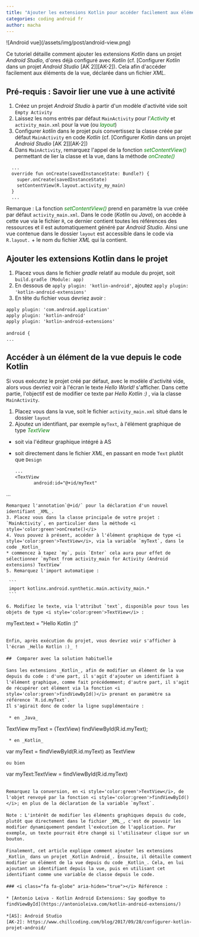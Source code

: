 ```yaml
---
title: "Ajouter les extensions Kotlin pour accéder facilement aux éléments de la vue [AK 3]"
categories: coding android fr
author: macha
---
```


<div class="text-center lead" markdown="1">
  ![Android vue](/assets/img/post/android-view.png)
</div>

Ce tutoriel détaille comment ajouter les extensions _Kotlin_ dans un projet _Android Studio_, d'ores déjà configuré avec _Kotlin_ (cf. [Configurer _Kotlin_ dans un projet _Android Studio_ [AK 2]][AK-2]). Cela afin d'accéder facilement aux éléments de la vue, déclarée dans un fichier _XML_.

## Pré-requis : Savoir lier une vue à une activité

1. Créez un projet _Android Studio_ à partir d'un modèle d'activité vide soit `Empty Activity`
2. Laissez les noms entrés par défaut `MainActivity` pour l'<i style='color:green'>Activity</i> et `activity_main.xml` pour la vue (ou <i style='color:green'>layout</i>)
3. Configurer _kotlin_ dans le projet puis convertissez la classe créée par défaut `MainActivity` en code _Kotlin_ (cf. [Configurer _Kotlin_ dans un projet _Android Studio_ [AK 2]][AK-2])
4. Dans `MainActivity`, remarquez l'appel de la fonction <i style='color:green'>setContentView()</i> permettant de lier la classe et la vue, dans la méthode <i style='color:green'>onCreate()</i>

```
  ...
  override fun onCreate(savedInstanceState: Bundle?) {
    super.onCreate(savedInstanceState)
    setContentView(R.layout.activity_my_main)
  }
  ...
```

Remarque : La fonction <i style='color:green'>setContentView()</i> prend en paramètre la vue créée par défaut `activity_main.xml`. Dans le code (_Kotlin_ ou _Java_), on accède à cette vue via le fichier `R`, ce dernier contient toutes les références des ressources et il est automatiquement généré par _Android Studio_. Ainsi une vue contenue dans le dossier `layout` est accessible dans le code via `R.layout.` + le nom du fichier _XML_ qui la contient.

## Ajouter les extensions Kotlin dans le projet

1. Placez vous dans le fichier _gradle_ relatif au module du projet, soit `build.gradle (Module: app)`
2. En dessous de `apply plugin: 'kotlin-android'`, ajoutez `apply plugin: 'kotlin-android-extensions'`
3. En tête du fichier vous devriez avoir :

```
apply plugin: 'com.android.application'
apply plugin: 'kotlin-android'
apply plugin: 'kotlin-android-extensions'

android {
...
```

##  Accéder à un élément de la vue depuis le code Kotlin

Si vous exécutez le projet créé par défaut, avec le modèle d'activité vide, alors vous devriez voir à l'écran le texte _Hello World!_ s'afficher.
Dans cette partie, l'objectif est de modifier ce texte par _Hello Kotlin :)_ , via la classe `MainActivity`.

1. Placez vous dans la vue, soit le fichier `activity_main.xml` situé dans le dossier `layout`
2. Ajoutez un identifiant, par exemple `myText`, à l'élément graphique de type <i style='color:green'>TextView</i>
 * soit via l'éditeur graphique intégré à AS
 * soit directement dans le fichier _XML_, en passant en mode `Text` plutôt que `Design`

   ```
   ...
   <TextView
          android:id="@+id/myText"
  ...
   ```
   Remarquez l'annotation`@+id/` pour la déclaration d'un nouvel identifiant _XML_.
3. Placez vous dans la classe principale de votre projet : `MainActivity`, en particulier dans la méthode <i style='color:green'>onCreate()</i>
4. Vous pouvez à présent, accéder à l'élément graphique de type <i style='color:green'>TextView</i>, via la variable `myText`, dans le code _Kotlin_
 * commencez à tapez `my`, puis `Enter` cela aura pour effet de sélectionner `myText from activity_main for Activity (Android extensions) TextView`
5. Remarquez l'import automatique :

    ```
    import kotlinx.android.synthetic.main.activity_main.*
    ```

6. Modifiez le texte, via l'attribut `text`, disponible pour tous les objets de type <i style='color:green'>TextView</i> :

```
myText.text = "Hello Kotlin :)"
```   

Enfin, après exécution du projet, vous devriez voir s'afficher à l'écran _Hello Kotlin :)_ !

##  Comparer avec la solution habituelle

Sans les extensions _Kotlin_, afin de modifier un élément de la vue depuis du code : d'une part, il s'agit d'ajouter un identifiant à l'élément graphique, comme fait précédemment; d'autre part, il s'agit de récupérer cet élément via la fonction <i style='color:green'>findViewById()</i> prenant en paramètre sa référence `R.id.myText`.
Il s'agirait donc de coder la ligne supplémentaire :

 * en _Java_

```
TextView myText = (TextView) findViewById(R.id.myText);
```
 * en _Kotlin_

```
var myText = findViewById(R.id.myText) as TextView
```
ou bien

```
var myText:TextView = findViewById(R.id.myText)
```

Remarquez la conversion, en <i style='color:green'>TextView</i>, de l'objet renvoyé par la fonction <i style='color:green'>findViewById()</i>; en plus de la déclaration de la variable `myText`.

Note : L'intérêt de modifier les éléments graphiques depuis du code, plutôt que directement dans le fichier _XML_, c'est de pouvoir les modifier dynamiquement pendant l'exécution de l'application. Par exemple, un texte pourrait être changé si l'utilisateur clique sur un bouton.

Finalement, cet article explique comment ajouter les extensions _Kotlin_ dans un projet _Kotlin Android_. Ensuite, il détaille comment modifier un élément de la vue depuis du code _Kotlin_. Cela, en lui ajoutant un identifiant depuis la vue, puis en utilisant cet identifiant comme une variable de classe depuis le code.

### <i class="fa fa-globe" aria-hiden="true"></i> Référence :

* [Antonio Leiva - Kotlin Android Extensions: Say goodbye to findViewById](https://antonioleiva.com/kotlin-android-extensions/)

*[AS]: Android Studio
[AK-2]: https://www.chillcoding.com/blog/2017/09/28/configurer-kotlin-projet-android/
